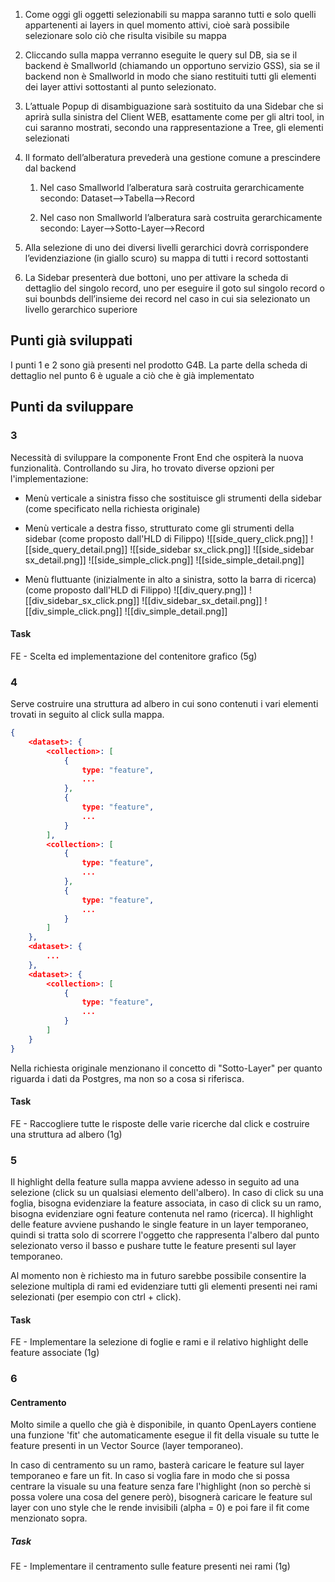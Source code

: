 1. Come oggi gli oggetti selezionabili su mappa saranno tutti e solo quelli appartenenti ai layers in quel momento attivi, cioè sarà possibile selezionare solo ciò che risulta visibile su mappa
    
2. Cliccando sulla mappa verranno eseguite le query sul DB, sia se il backend è Smallworld (chiamando un opportuno servizio GSS), sia se il backend non è Smallworld in modo che siano restituiti tutti gli elementi dei layer attivi sottostanti al punto selezionato.
    
3. L’attuale Popup di disambiguazione sarà sostituito da una Sidebar che si aprirà sulla sinistra del Client WEB, esattamente come per gli altri tool, in cui saranno mostrati, secondo una rappresentazione a Tree, gli elementi selezionati
    
4. Il formato dell’alberatura prevederà una gestione comune a prescindere dal backend
    
    1. Nel caso Smallworld l’alberatura sarà costruita gerarchicamente secondo: Dataset-->Tabella-->Record
        
    2. Nel caso non Smallworld l’alberatura sarà costruita gerarchicamente secondo: Layer-->Sotto-Layer-->Record
        
5. Alla selezione di uno dei diversi livelli gerarchici dovrà corrispondere l’evidenziazione (in giallo scuro) su mappa di tutti i record sottostanti
    
6. La Sidebar presenterà due bottoni, uno per attivare la scheda di dettaglio del singolo record, uno per eseguire il goto sul singolo record o sui bounbds dell’insieme dei record nel caso in cui sia selezionato un livello gerarchico superiore

## Punti già sviluppati
I punti 1 e 2 sono già presenti nel prodotto G4B. La parte della scheda di dettaglio nel punto 6 è uguale a ciò che è già implementato
## Punti da sviluppare
### 3
Necessità di sviluppare la componente Front End che ospiterà la nuova funzionalità.
Controllando su Jira, ho trovato diverse opzioni per l'implementazione:
- Menù verticale a sinistra fisso che sostituisce gli strumenti della sidebar (come specificato nella richiesta originale)
- Menù verticale a destra fisso, strutturato come gli strumenti della sidebar (come proposto dall'HLD di Filippo)
![[side_query_click.png]]
![[side_query_detail.png]]
![[side_sidebar sx_click.png]]
![[side_sidebar sx_detail.png]]
![[side_simple_click.png]]
![[side_simple_detail.png]]

- Menù fluttuante (inizialmente in alto a sinistra, sotto la barra di ricerca) (come proposto dall'HLD di Filippo)
![[div_query.png]]
![[div_sidebar_sx_click.png]]
![[div_sidebar_sx_detail.png]]
![[div_simple_click.png]]
![[div_simple_detail.png]]
#### Task
FE - Scelta ed implementazione del contenitore grafico (5g)
### 4
Serve costruire una struttura ad albero in cui sono contenuti i vari elementi trovati in seguito al click sulla mappa.
```JSON
{
	<dataset>: {
		<collection>: [
			{
				type: "feature",
				...
			},
			{
				type: "feature",
				...
			}
		],
		<collection>: [
			{
				type: "feature",
				...
			},
			{
				type: "feature",
				...
			}
		]
	},
	<dataset>: {
		...
	},
	<dataset>: {
		<collection>: [
			{
				type: "feature",
				...
			}
		]
	}
}
```

Nella richiesta originale menzionano il concetto di "Sotto-Layer" per quanto riguarda i dati da Postgres, ma non so a cosa si riferisca.
#### Task
FE - Raccogliere tutte le risposte delle varie ricerche dal click e costruire una struttura ad albero (1g)
### 5
Il highlight della feature sulla mappa avviene adesso in seguito ad una selezione (click su un qualsiasi elemento dell'albero). In caso di click su una foglia, bisogna evidenziare la feature associata, in caso di click su un ramo, bisogna evidenziare ogni feature contenuta nel ramo (ricerca).
Il highlight delle feature avviene pushando le single feature in un layer temporaneo, quindi si tratta solo di scorrere l'oggetto che rappresenta l'albero dal punto selezionato verso il basso e pushare tutte le feature presenti sul layer temporaneo.

Al momento non è richiesto ma in futuro sarebbe possibile consentire la selezione multipla di rami ed evidenziare tutti gli elementi presenti nei rami selezionati (per esempio con ctrl + click).
#### Task
FE - Implementare la selezione di foglie e rami e il relativo highlight delle feature associate (1g)
### 6
#### Centramento
Molto simile a quello che già è disponibile, in quanto OpenLayers contiene una funzione 'fit' che automaticamente esegue il fit della visuale su tutte le feature presenti in un Vector Source (layer temporaneo).

In caso di centramento su un ramo, basterà caricare le feature sul layer temporaneo e fare un fit. In caso si voglia fare in modo che si possa centrare la visuale su una feature senza fare l'highlight (non so perchè si possa volere una cosa del genere però), bisognerà caricare le feature sul layer con uno style che le rende invisibili (alpha = 0) e poi fare il fit come menzionato sopra.
##### Task
FE - Implementare il centramento sulle feature presenti nei rami (1g)

